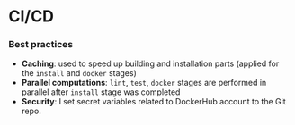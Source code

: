 # CI/CD

### Best practices
* **Caching**: used to speed up building and installation parts
(applied for the `install` and `docker` stages)
* **Parallel computations**: `lint`, `test`, `docker` stages
are performed in parallel after `install` stage was completed
* **Security**: I set secret variables related to 
DockerHub account to the Git repo.

